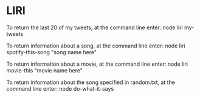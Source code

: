 # LIRI


To return the last 20 of my tweets, at the command line enter:
node liri my-tweets

To return information about a song, at the command line enter:
node liri spotify-this-song "song name here"

To return information about a movie, at the command line enter:
node liri movie-this "movie name here"

To return information about the song specified in random.txt, at the command line enter:
node do-what-it-says
